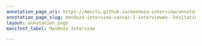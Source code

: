 ```yaml
---
annotation_page_uri: https://Amcclu.github.io/mendoza-interview/annotations/mendoza-interview-canvas-1-interviewee--hesitation--body-language--eye-contact--lifted-brow---tone-change.json
annotation_page_slug: mendoza-interview-canvas-1-interviewee--hesitation--body-language--eye-contact--lifted-brow---tone-change
layout: annotation_page
manifest_label: Mendoza Interview

---
```

